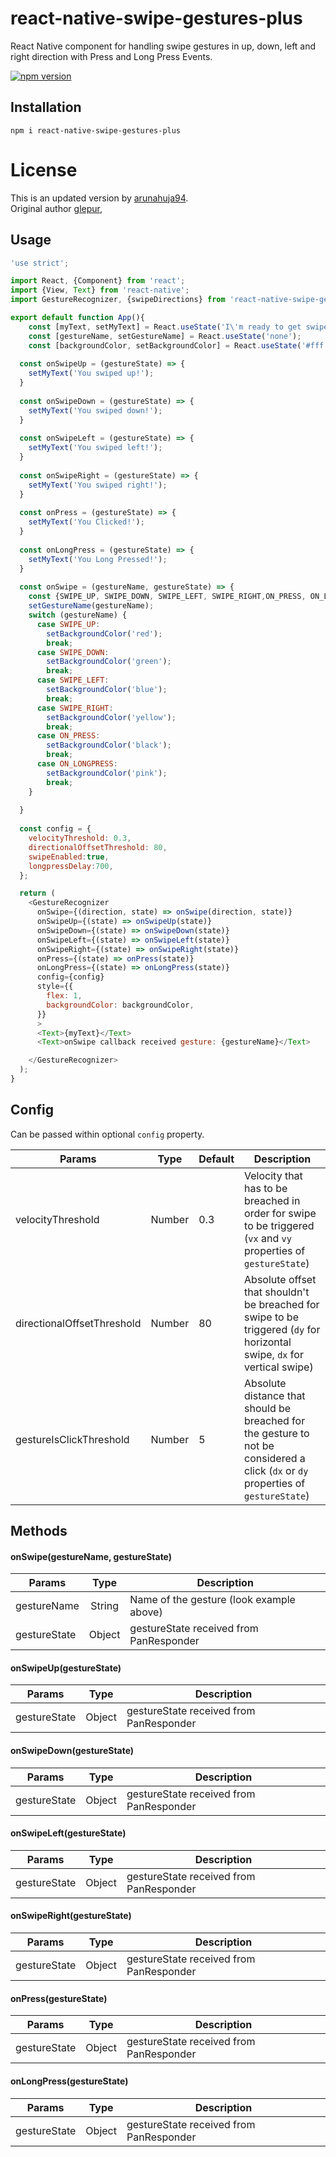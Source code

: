 # react-native-swipe-gestures-plus

React Native component for handling swipe gestures in up, down, left and right direction with Press and Long Press Events.

[![npm version](https://badge.fury.io/js/react-native-swipe-gestures-plus.svg)](https://badge.fury.io/js/react-native-swipe-gestures-plus)

## Installation

`npm i react-native-swipe-gestures-plus`

# License
This is an updated version by [arunahuja94](https://github.com/arunahuja94). <br/>
Original author [glepur](https://github.com/glepur/react-native-swipe-gestures),

## Usage

```javascript
'use strict';

import React, {Component} from 'react';
import {View, Text} from 'react-native';
import GestureRecognizer, {swipeDirections} from 'react-native-swipe-gestures-plus';

export default function App(){
    const [myText, setMyText] = React.useState('I\'m ready to get swiped!');
    const [gestureName, setGestureName] = React.useState('none');
    const [backgroundColor, setBackgroundColor] = React.useState('#fff');
 
  const onSwipeUp = (gestureState) => {
    setMyText('You swiped up!');
  }
 
  const onSwipeDown = (gestureState) => {
    setMyText('You swiped down!');
  }
 
  const onSwipeLeft = (gestureState) => {
    setMyText('You swiped left!');
  }
 
  const onSwipeRight = (gestureState) => {
    setMyText('You swiped right!');
  }
  
  const onPress = (gestureState) => {
    setMyText('You Clicked!');
  }
  
  const onLongPress = (gestureState) => {
    setMyText('You Long Pressed!');
  }
 
  const onSwipe = (gestureName, gestureState) => {
    const {SWIPE_UP, SWIPE_DOWN, SWIPE_LEFT, SWIPE_RIGHT,ON_PRESS, ON_LONGPRESS} = swipeDirections;
    setGestureName(gestureName);
    switch (gestureName) {
      case SWIPE_UP:
        setBackgroundColor('red');
        break;
      case SWIPE_DOWN:
        setBackgroundColor('green');
        break;
      case SWIPE_LEFT:
        setBackgroundColor('blue');
        break;
      case SWIPE_RIGHT:
        setBackgroundColor('yellow');
        break;
      case ON_PRESS:
        setBackgroundColor('black');
        break;
      case ON_LONGPRESS:
        setBackgroundColor('pink');
        break;
    }
    
  }
 
  const config = {
    velocityThreshold: 0.3,
    directionalOffsetThreshold: 80,
	swipeEnabled:true,
    longpressDelay:700,				   					
  };

  return (
    <GestureRecognizer
      onSwipe={(direction, state) => onSwipe(direction, state)}
      onSwipeUp={(state) => onSwipeUp(state)}
      onSwipeDown={(state) => onSwipeDown(state)}
      onSwipeLeft={(state) => onSwipeLeft(state)}
      onSwipeRight={(state) => onSwipeRight(state)}
      onPress={(state) => onPress(state)}
      onLongPress={(state) => onLongPress(state)}
      config={config}
      style={{
        flex: 1,
        backgroundColor: backgroundColor,
      }}
      >
      <Text>{myText}</Text>
      <Text>onSwipe callback received gesture: {gestureName}</Text>

    </GestureRecognizer>
  );
}
```

## Config

Can be passed within optional `config` property.

| Params                     | Type          | Default | Description  |
| -------------------------- |:-------------:| ------- | ------------ |
| velocityThreshold          | Number        | 0.3     | Velocity that has to be breached in order for swipe to be triggered (`vx` and `vy` properties of `gestureState`) |
| directionalOffsetThreshold | Number        | 80      | Absolute offset that shouldn't be breached for swipe to be triggered (`dy` for horizontal swipe, `dx` for vertical swipe) |
| gestureIsClickThreshold    | Number        | 5       | Absolute distance that should be breached for the gesture to not be considered a click (`dx` or `dy` properties of `gestureState`) |

## Methods

#### onSwipe(gestureName, gestureState)

| Params        | Type          | Description  |
| ------------- |:-------------:| ------------ |
| gestureName   | String        | Name of the gesture (look example above) |
| gestureState  | Object        | gestureState received from PanResponder  |


#### onSwipeUp(gestureState)

| Params        | Type          | Description  |
| ------------- |:-------------:| ------------ |
| gestureState  | Object        | gestureState received from PanResponder  |

#### onSwipeDown(gestureState)

| Params        | Type          | Description  |
| ------------- |:-------------:| ------------ |
| gestureState  | Object        | gestureState received from PanResponder  |

#### onSwipeLeft(gestureState)

| Params        | Type          | Description  |
| ------------- |:-------------:| ------------ |
| gestureState  | Object        | gestureState received from PanResponder  |

#### onSwipeRight(gestureState)

| Params        | Type          | Description  |
| ------------- |:-------------:| ------------ |
| gestureState  | Object        | gestureState received from PanResponder  |

#### onPress(gestureState)

| Params        | Type          | Description  |
| ------------- |:-------------:| ------------ |
| gestureState  | Object        | gestureState received from PanResponder  |

#### onLongPress(gestureState)

| Params        | Type          | Description  |
| ------------- |:-------------:| ------------ |
| gestureState  | Object        | gestureState received from PanResponder  |

